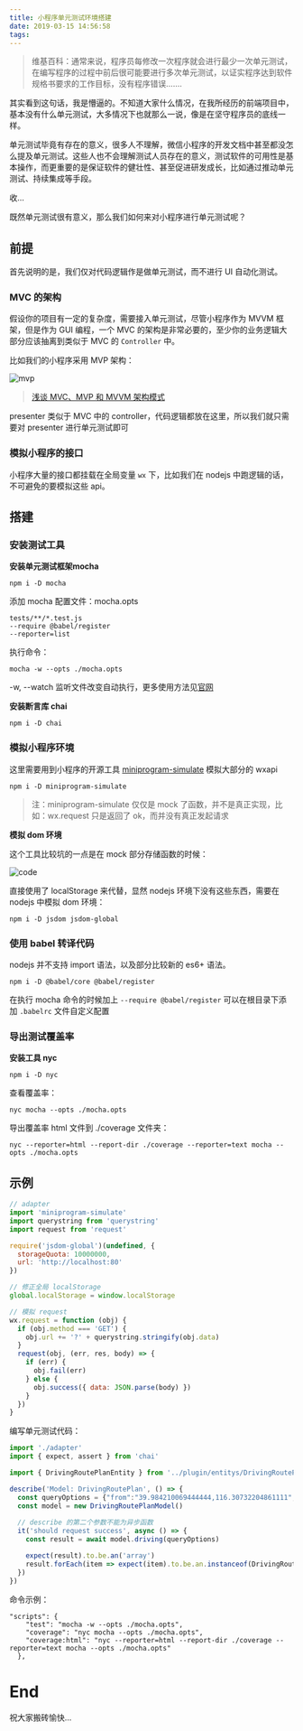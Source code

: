 ```yaml
---
title: 小程序单元测试环境搭建
date: 2019-03-15 14:56:58
tags:
---
```


> 维基百科：通常来说，程序员每修改一次程序就会进行最少一次单元测试，在编写程序的过程中前后很可能要进行多次单元测试，以证实程序达到软件规格书要求的工作目标，没有程序错误....... 

其实看到这句话，我是懵逼的。不知道大家什么情况，在我所经历的前端项目中，基本没有什么单元测试，大多情况下也就那么一说，像是在坚守程序员的底线一样。

单元测试毕竟有存在的意义，很多人不理解，微信小程序的开发文档中甚至都没怎么提及单元测试。这些人也不会理解测试人员存在的意义，测试软件的可用性是基本操作，而更重要的是保证软件的健壮性、甚至促进研发成长，比如通过推动单元测试、持续集成等手段。

收...

既然单元测试很有意义，那么我们如何来对小程序进行单元测试呢？

## 前提

首先说明的是，我们仅对代码逻辑作是做单元测试，而不进行 UI 自动化测试。

### MVC 的架构

假设你的项目有一定的复杂度，需要接入单元测试，尽管小程序作为 MVVM 框架，但是作为 GUI 编程，一个 MVC 的架构是非常必要的，至少你的业务逻辑大部分应该抽离到类似于 MVC 的 `Controller` 中。

比如我们的小程序采用 MVP 架构：

![mvp](./assets/mvp.png)

> [浅谈 MVC、MVP 和 MVVM 架构模式](https://draveness.me/mvx)

presenter 类似于 MVC 中的 controller，代码逻辑都放在这里，所以我们就只需要对 presenter 进行单元测试即可

### 模拟小程序的接口

小程序大量的接口都挂载在全局变量 `wx` 下，比如我们在 nodejs 中跑逻辑的话，不可避免的要模拟这些 api。

## 搭建

### 安装测试工具

**安装单元测试框架mocha**

```
npm i -D mocha
```

添加 mocha 配置文件：mocha.opts

```
tests/**/*.test.js
--require @babel/register
--reporter=list
```

执行命令：

```shell
mocha -w --opts ./mocha.opts
```

-w, --watch 监听文件改变自动执行，更多使用方法见[官网](https://mochajs.org/)

**安装断言库 chai**

```shell
npm i -D chai
```

### 模拟小程序环境

这里需要用到小程序的开源工具 [miniprogram-simulate](https://github.com/wechat-miniprogram/miniprogram-simulate) 模拟大部分的 wxapi

```
npm i -D miniprogram-simulate
```

> 注：miniprogram-simulate 仅仅是 mock 了函数，并不是真正实现，比如：wx.request 只是返回了 ok，而并没有真正发起请求

**模拟 dom 环境**

这个工具比较坑的一点是在 mock 部分存储函数的时候：

![code](./assets/code-1.png)

直接使用了 localStorage 来代替，显然 nodejs 环境下没有这些东西，需要在 nodejs 中模拟 dom 环境：

```
npm i -D jsdom jsdom-global
```

### 使用 babel 转译代码

nodejs 并不支持 import 语法，以及部分比较新的 es6+ 语法。

```shell
npm i -D @babel/core @babel/register
```

在执行 mocha 命令的时候加上 `--require @babel/register`
可以在根目录下添加 `.babelrc` 文件自定义配置

### 导出测试覆盖率

**安装工具 nyc**

```shell
npm i -D nyc
```

查看覆盖率：

`nyc mocha --opts ./mocha.opts`

导出覆盖率 html 文件到 ./coverage 文件夹：

`nyc --reporter=html --report-dir ./coverage --reporter=text mocha --opts ./mocha.opts`

## 示例

```js
// adapter
import 'miniprogram-simulate'
import querystring from 'querystring'
import request from 'request'

require('jsdom-global')(undefined, {
  storageQuota: 10000000,
  url: 'http://localhost:80'
})

// 修正全局 localStorage
global.localStorage = window.localStorage

// 模拟 request
wx.request = function (obj) {
  if (obj.method === 'GET') {
    obj.url += '?' + querystring.stringify(obj.data)
  }
  request(obj, (err, res, body) => {
    if (err) {
      obj.fail(err)
    } else {
      obj.success({ data: JSON.parse(body) })
    }
  })
}
```

编写单元测试代码：

```js
import './adapter'
import { expect, assert } from 'chai'

import { DrivingRoutePlanEntity } from '../plugin/entitys/DrivingRoutePlanEntity'

describe('Model: DrivingRoutePlan', () => {
  const queryOptions = {"from":"39.984210069444444,116.30732204861111","to":"39.957849,116.291090"}
  const model = new DrivingRoutePlanModel()
  
  // describe 的第二个参数不能为异步函数
  it('should request success', async () => {
    const result = await model.driving(queryOptions)

    expect(result).to.be.an('array')
    result.forEach(item => expect(item).to.be.an.instanceof(DrivingRoutePlanEntity))
  })
})
```

命令示例：

```
"scripts": {
    "test": "mocha -w --opts ./mocha.opts",
    "coverage": "nyc mocha --opts ./mocha.opts",
    "coverage:html": "nyc --reporter=html --report-dir ./coverage --reporter=text mocha --opts ./mocha.opts"
  },
```


# End

祝大家搬砖愉快...
